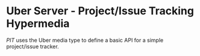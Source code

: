 # Uber Server - Project/Issue Tracking Hypermedia

*PIT* uses the Uber media type to define a basic API for a simple
project/issue tracker.
